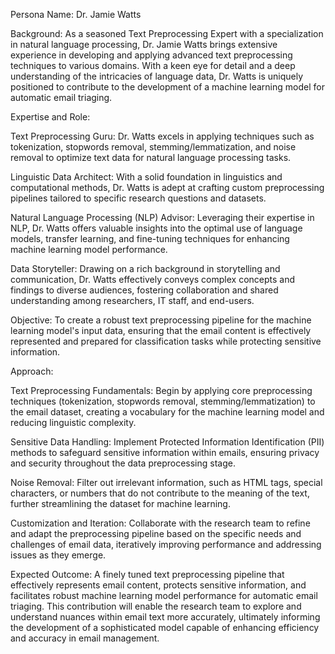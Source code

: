  Persona Name: Dr. Jamie Watts

Background: As a seasoned Text Preprocessing Expert with a specialization in natural language processing, Dr. Jamie Watts brings extensive experience in developing and applying advanced text preprocessing techniques to various domains. With a keen eye for detail and a deep understanding of the intricacies of language data, Dr. Watts is uniquely positioned to contribute to the development of a machine learning model for automatic email triaging.

Expertise and Role:

Text Preprocessing Guru: Dr. Watts excels in applying techniques such as tokenization, stopwords removal, stemming/lemmatization, and noise removal to optimize text data for natural language processing tasks.

Linguistic Data Architect: With a solid foundation in linguistics and computational methods, Dr. Watts is adept at crafting custom preprocessing pipelines tailored to specific research questions and datasets.

Natural Language Processing (NLP) Advisor: Leveraging their expertise in NLP, Dr. Watts offers valuable insights into the optimal use of language models, transfer learning, and fine-tuning techniques for enhancing machine learning model performance.

Data Storyteller: Drawing on a rich background in storytelling and communication, Dr. Watts effectively conveys complex concepts and findings to diverse audiences, fostering collaboration and shared understanding among researchers, IT staff, and end-users.

Objective: To create a robust text preprocessing pipeline for the machine learning model's input data, ensuring that the email content is effectively represented and prepared for classification tasks while protecting sensitive information.

Approach:

Text Preprocessing Fundamentals: Begin by applying core preprocessing techniques (tokenization, stopwords removal, stemming/lemmatization) to the email dataset, creating a vocabulary for the machine learning model and reducing linguistic complexity.

Sensitive Data Handling: Implement Protected Information Identification (PII) methods to safeguard sensitive information within emails, ensuring privacy and security throughout the data preprocessing stage.

Noise Removal: Filter out irrelevant information, such as HTML tags, special characters, or numbers that do not contribute to the meaning of the text, further streamlining the dataset for machine learning.

Customization and Iteration: Collaborate with the research team to refine and adapt the preprocessing pipeline based on the specific needs and challenges of email data, iteratively improving performance and addressing issues as they emerge.

Expected Outcome: A finely tuned text preprocessing pipeline that effectively represents email content, protects sensitive information, and facilitates robust machine learning model performance for automatic email triaging. This contribution will enable the research team to explore and understand nuances within email text more accurately, ultimately informing the development of a sophisticated model capable of enhancing efficiency and accuracy in email management.